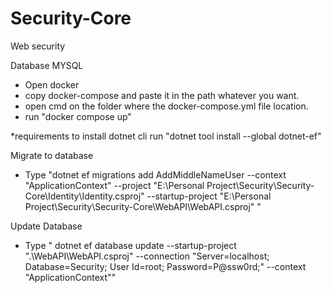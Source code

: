 # Security-Core
Web security 

Database MYSQL
- Open docker
- copy docker-compose and paste it in the path whatever you want. 
- open cmd on the folder where the docker-compose.yml file location.
- run "docker compose up"


*requirements
 to install dotnet cli run "dotnet tool install --global dotnet-ef"

Migrate to database
- Type "dotnet ef migrations add AddMiddleNameUser --context "ApplicationContext" --project "E:\Personal Project\Security\Security-Core\Identity\Identity.csproj" --startup-project "E:\Personal Project\Security\Security-Core\WebAPI\WebAPI.csproj" "

Update Database
- Type " dotnet ef database update --startup-project ".\WebAPI\WebAPI.csproj" --connection "Server=localhost; Database=Security; User Id=root; Password=P@ssw0rd;" --context "ApplicationContext""




    